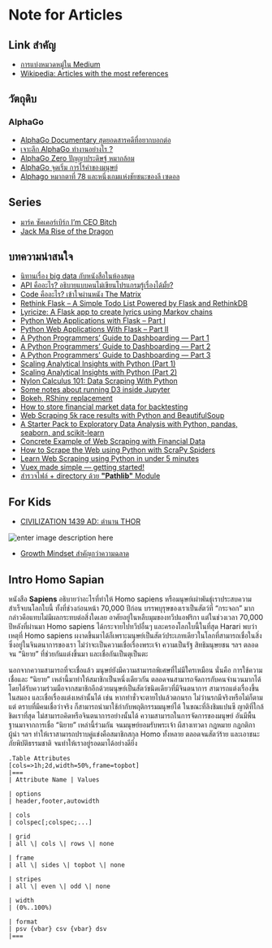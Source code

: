 # Note for Articles

## Link สำคัญ

* [การแบ่งหมวดหมู่ใน Medium](https://medium.com/topics)
* [Wikipedia: Articles with the most references](https://en.wikipedia.org/wiki/Category:Main_topic_classifications)

## วัตถุดิบ

###  AlphaGo
- [AlphaGo Documentary สุดยอดสารคดีที่อยากบอกต่อ](https://www.finnomena.com/mr-chaipat/alphago-documentary/)
- [เจาะลึก AlphaGo ทำงานอย่างไร ?](https://medium.com/kosate/%E0%B9%80%E0%B8%88%E0%B8%B2%E0%B8%B0%E0%B8%A5%E0%B8%B6%E0%B8%81-alphago-%E0%B8%97%E0%B8%B3%E0%B8%87%E0%B8%B2%E0%B8%99%E0%B8%AD%E0%B8%A2%E0%B9%88%E0%B8%B2%E0%B8%87%E0%B9%84%E0%B8%A3-%E0%B8%89%E0%B8%9A%E0%B8%B1%E0%B8%9A%E0%B9%80%E0%B8%82%E0%B9%89%E0%B8%B2%E0%B9%83%E0%B8%88%E0%B8%87%E0%B9%88%E0%B8%B2%E0%B8%A2-%E0%B9%84%E0%B8%A1%E0%B9%88%E0%B9%80%E0%B8%84%E0%B8%A2%E0%B9%80%E0%B8%82%E0%B8%B5%E0%B8%A2%E0%B8%99%E0%B9%82%E0%B8%9B%E0%B8%A3%E0%B9%81%E0%B8%81%E0%B8%A3%E0%B8%A1%E0%B8%81%E0%B9%87%E0%B8%AD%E0%B9%88%E0%B8%B2%E0%B8%99%E0%B9%84%E0%B8%94%E0%B9%89-3a1cf3631289)
- [AlphaGo Zero ปัญญาประดิษฐ์ หมากล้อม](https://www.salika.co/2018/06/03/alphago-zero/)
- [AlphaGo จุดเริ่ม การไร้ค่าของมนุษย์](https://www.longtunman.com/963)
- [Alphago หมากตาที่ 78 และหนึ่งเกมแห่งชัยชนะของลี เซดอล](https://www.movie8d.com/2019/12/alphago-78-1.html)


## Series

- [มาร์ค ซัคเคอร์เบิร์ก I’m CEO Bitch](https://www.blockdit.com/series/5d4ead0a9949df3c856ab638)
- [Jack Ma Rise of the Dragon]()


## บทความน่าสนใจ

* [นิทานเรื่อง big data กับหนังสือในห้องสมุด](https://blog.skooldio.com/%e0%b8%99%e0%b8%b4%e0%b8%97%e0%b8%b2%e0%b8%99%e0%b9%80%e0%b8%a3%e0%b8%b7%e0%b9%88%e0%b8%ad%e0%b8%87-big-data-%e0%b8%81%e0%b8%b1%e0%b8%9a%e0%b8%ab%e0%b8%99%e0%b8%b1%e0%b8%87%e0%b8%aa%e0%b8%b7%e0%b8%ad/)
* [API คืออะไร? อธิบายแบบคนไม่เขียนโปรแกรมรู้เรื่องได้มั้ย?](https://blog.skooldio.com/api-%e0%b8%84%e0%b8%b7%e0%b8%ad%e0%b8%ad%e0%b8%b0%e0%b9%84%e0%b8%a3/)
* [Code คืออะไร? เข้าใจผ่านหนัง The Matrix](https://blog.skooldio.com/code-%e0%b8%84%e0%b8%b7%e0%b8%ad%e0%b8%ad%e0%b8%b0%e0%b9%84%e0%b8%a3-%e0%b9%80%e0%b8%82%e0%b9%89%e0%b8%b2%e0%b9%83%e0%b8%88%e0%b8%9c%e0%b9%88%e0%b8%b2%e0%b8%99-the-matrix/)
* [Rethink Flask – A Simple Todo List Powered by Flask and RethinkDB](https://realpython.com/rethink-flask-a-simple-todo-list-powered-by-flask-and-rethinkdb/)
* [Lyricize: A Flask app to create lyrics using Markov chains](https://realpython.com/lyricize-a-flask-app-to-create-lyrics-using-markov-chains/)
* [Python Web Applications with Flask – Part I](https://realpython.com/python-web-applications-with-flask-part-i/)
* [Python Web Applications With Flask – Part II](https://realpython.com/python-web-applications-with-flask-part-ii/)
* [A Python Programmers’ Guide to Dashboarding — Part 1](https://medium.com/@drimik99/a-python-programmers-guide-to-dashboarding-part-1-8db0c48eee9d)
* [A Python Programmers’ Guide to Dashboarding — Part 2](https://medium.com/@drimik99/a-python-programmers-guide-to-dashboarding-part-2-5de0fa8179f0)
* [A Python Programmers’ Guide to Dashboarding — Part 3](https://medium.com/@drimik99/a-python-programmers-guide-to-dashboarding-part-3-3908c71f6ca)
* [Scaling Analytical Insights with Python \(Part 1\)](https://kdboller.github.io/2017/07/09/scaling-analytical-insights-with-python.html)
* [Scaling Analytical Insights with Python \(Part 2\)](https://kdboller.github.io/2017/10/11/scaling-analytical-insights-with-python_part2.html)
* [Nylon Calculus 101: Data Scraping With Python](https://fansided.com/2015/09/07/nylon-calculus-101-data-scraping-with-python/)
* [Some notes about running D3 inside Jupyter](https://medium.com/@andyreagan/some-notes-about-running-d3-inside-jupyter-333e6b071adf)
* [Bokeh, RShiny replacement](https://medium.com/@kangeugine/bokeh-rshiny-replacement-ac74694bbe3f)
* [How to store financial market data for backtesting](https://towardsdatascience.com/how-to-store-financial-market-data-for-backtesting-84b95fc016fc)
* [Web Scraping 5k race results with Python and BeautifulSoup](https://medium.com/@viritaromero/web-scraping-5k-race-results-with-python-and-beautifulsoup-d08eba5624eb)
* [A Starter Pack to Exploratory Data Analysis with Python, pandas, seaborn, and scikit-learn](https://towardsdatascience.com/a-starter-pack-to-exploratory-data-analysis-with-python-pandas-seaborn-and-scikit-learn-a77889485baf)
* [Concrete Example of Web Scraping with Financial Data](https://medium.com/sipios/concrete-example-of-web-scraping-with-financial-data-7d9611088bb9)
* [How to Scrape the Web using Python with ScraPy Spiders](https://towardsdatascience.com/how-to-scrape-the-web-using-python-with-scrapy-spiders-e2328ac4526)
* [Learn Web Scraping using Python in under 5 minutes](https://medium.com/@kaustumbhjaiswal7/learn-web-scraping-using-python-in-under-5-minutes-36a7d4d6e1e7)
* [Vuex made simple — getting started!](https://itnext.io/vuex-made-simple-getting-started-6bf229d432cf)
* [สำรวจไฟล์ + directory ด้วย **"Pathlib"** Module](https://pbpython.com/pathlib-intro.html)

## For Kids

* [CIVILIZATION 1439 AD: ตำนาน THOR](https://www.longtunman.com/3067)

![enter image description here](https://ts0.longtunman.com/wp-content/uploads/2017/11/thor.jpg)

* [Growth Mindset สำคัญกว่าความฉลาด](https://shakrit.com/growth-mindset-%E0%B8%AA%E0%B8%B3%E0%B8%84%E0%B8%B1%E0%B8%8D%E0%B8%81%E0%B8%A7%E0%B9%88%E0%B8%B2%E0%B8%84%E0%B8%A7%E0%B8%B2%E0%B8%A1%E0%B8%89%E0%B8%A5%E0%B8%B2%E0%B8%94-1e5dff46007a)

## Intro Homo Sapian

​หนังสือ **Sapiens** อธิบายว่าอะไรที่ทำให้ Homo sapiens หรือมนุษย์เผ่าพันธุ์เราประสบความสำเร็จบนโลกใบนี้ ทั้งที่ช่วงก่อนหน้า 70,000 ปีก่อน บรรพบุรุษของเราเป็นสัตว์ที่ “กระจอก” มาก กล่าวคือแทบไม่มีผลกระทบต่อสิ่งใดเลย อาศัยอยู่ในหลืบมุมของทวีปแอฟริกา แต่ในช่วงเวลา 70,000 ปีหลังที่ผ่านมา Homo sapiens ได้กระจายไปทวีปอื่นๆ และครองโลกใบนี้ในที่สุด ​Harari พบว่าเหตุที่ Homo sapiens ผงาดขึ้นมาได้ก็เพราะมนุษย์เป็นสัตว์ประเภทเดียวในโลกที่สามารถเชื่อในสิ่งซึ่งอยู่ในจินตนาการของเรา ไม่ว่าจะเป็นความเชื่อเรื่องพระเจ้า ความเป็นรัฐ สิทธิมนุษยชน ฯลฯ ตลอดจน “นิยาย” ที่ช่วยกันแต่งขึ้นมา และเชื่อกันเป็นตุเป็นตะ

นอกจากความสามารถที่จะเชื่อแล้ว มนุษย์ยังมีความสามารถพิเศษที่ไม่มีใครเหมือน นั่นคือ การใช้ความเชื่อและ “นิยาย” เหล่านี้มาทำให้สมาชิกเป็นหนึ่งเดียวกัน ตลอดจนสามารถจัดการกับคนจำนวนมากได้โดยได้รับความร่วมมือจากสมาชิกอีกด้วย ​มนุษย์เป็นสัตว์ชนิดเดียวที่มีจินตนาการ สามารถแต่งเรื่องขึ้นในสมอง และเชื่อเรื่องแต่งเหล่านั้นได้ เช่น หากทำชั่วจะตายไปแล้วตกนรก ไม่ว่านรกมีจริงหรือไม่ก็ตามแต่ ตราบที่มีคนเชื่อว่าจริง ก็สามารถนำมาใช้กำกับพฤติกรรมมนุษย์ได้ ในขณะที่ลิงชิมแปนซี ญาติที่ใกล้ชิดเราที่สุด ไม่สามารถคิดหรือจินตนาการอย่างนั้นได้ ​ความสามารถในการจัดการของมนุษย์ อันมีพื้นฐานมาจากการเชื่อ “นิยาย” เหล่านี้ร่วมกัน จนมนุษย์ยอมรับพระเจ้า ผีสางเทวดา กฎหมาย กฎกติกา ผู้นำ ฯลฯ ทำให้เราสามารถปราบคู่แข่งคือสมาชิกสกุล Homo ทั้งหลาย ตลอดจนสัตว์ร้าย และเอาชนะภัยพิบัติธรรมชาติ จนทำให้เราอยู่รอดมาได้อย่างดียิ่ง

```text
.Table Attributes
[cols=>1h;2d,width=50%,frame=topbot]
|===
| Attribute Name | Values

| options
| header,footer,autowidth

| cols
| colspec[;colspec;...]

| grid
| all \| cols \| rows \| none

| frame
| all \| sides \| topbot \| none

| stripes
| all \| even \| odd \| none

| width
| (0%..100%)

| format
| psv {vbar} csv {vbar} dsv
|===
```

<!--stackedit_data:
eyJoaXN0b3J5IjpbMTUzMjU2NTY4OSwtNTgyNjkxODEsLTg4ND
AzNTE2N119
-->